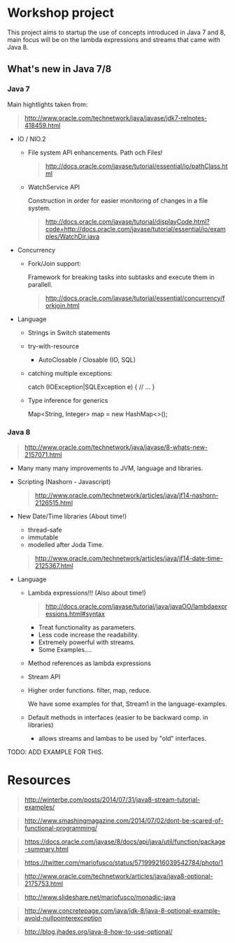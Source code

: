 # Workshop project

This project aims to startup the use of concepts introduced in Java 7 and 8, main focus will be on the lambda expressions and streams that came with Java 8.

## What's new in Java 7/8

### Java 7

Main hightlights taken from:
> http://www.oracle.com/technetwork/java/javase/jdk7-relnotes-418459.html

* IO / NIO.2
    - File system API enhancements. Path och Files!
    
        >http://docs.oracle.com/javase/tutorial/essential/io/pathClass.html

    - WatchService API
    
        Construction in order for easier monitoring of changes in a file system.
        > http://docs.oracle.com/javase/tutorial/displayCode.html?code=http://docs.oracle.com/javase/tutorial/essential/io/examples/WatchDir.java

* Concurrency
    - Fork/Join support:
    
        Framework for breaking tasks into subtasks and execute them in parallell.

        >http://docs.oracle.com/javase/tutorial/essential/concurrency/forkjoin.html

* Language
    - Strings in Switch statements
    - try-with-resource
        - AutoClosable / Closable (IO, SQL)
    - catching multiple exceptions:
        
        catch (IOException|SQLException e) {
            // ...
        }

    - Type inference for generics

        Map<String, Integer> map = new HashMap<>();

### Java 8

> http://www.oracle.com/technetwork/java/javase/8-whats-new-2157071.html

* Many many many improvements to JVM, language and libraries.
* Scripting (Nashorn - Javascript)
    >http://www.oracle.com/technetwork/articles/java/jf14-nashorn-2126515.html

* New Date/Time libraries (About time!)
    - thread-safe
    - immutable
    - modelled after Joda Time.

    >http://www.oracle.com/technetwork/articles/java/jf14-date-time-2125367.html
    
* Language
    - Lambda expressions!!! (Also about time!)
        >http://docs.oracle.com/javase/tutorial/java/javaOO/lambdaexpressions.html#syntax
        - Treat functionality as parameters. 
        - Less code increase the readability. 
        - Extremely powerful with streams.
        - Some Examples....
        
    - Method references as lambda expressions
    - Stream API
    - Higher order functions. filter, map, reduce. 
        
        We have some examples for that, Stream1 in the language-examples. 

    - Default methods in interfaces (easier to be backward comp. in libraries)
        - allows streams and lambas to be used by "old" interfaces.

TODO: ADD EXAMPLE FOR THIS. 

# Resources

>http://winterbe.com/posts/2014/07/31/java8-stream-tutorial-examples/

>http://www.smashingmagazine.com/2014/07/02/dont-be-scared-of-functional-programming/

>https://docs.oracle.com/javase/8/docs/api/java/util/function/package-summary.html

>https://twitter.com/mariofusco/status/571999216039542784/photo/1

>http://www.oracle.com/technetwork/articles/java/java8-optional-2175753.html

>http://www.slideshare.net/mariofusco/monadic-java

>http://www.concretepage.com/java/jdk-8/java-8-optional-example-avoid-nullpointerexception

>http://blog.jhades.org/java-8-how-to-use-optional/

